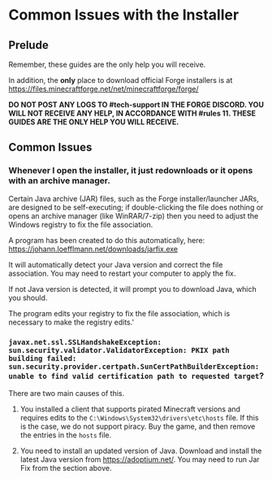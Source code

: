 # Common Issues with the Installer
## Prelude
Remember, these guides are the only help you will receive.

In addition, the **only** place to download official Forge installers is at https://files.minecraftforge.net/net/minecraftforge/forge/

**DO NOT POST ANY LOGS TO #tech-support IN THE FORGE DISCORD. YOU WILL NOT RECEIVE ANY HELP, IN ACCORDANCE WITH #rules 11. THESE GUIDES ARE THE ONLY HELP YOU WILL RECEIVE.**

## Common Issues
### Whenever I open the installer, it just redownloads or it opens with an archive manager. 

Certain Java archive (JAR) files, such as the Forge installer/launcher JARs, are designed to be self-executing; if double-clicking the file does nothing or opens an archive manager (like WinRAR/7-zip) then you need to adjust the Windows registry to fix the file association.

A program has been created to do this automatically, here: https://johann.loefflmann.net/downloads/jarfix.exe

It will automatically detect your Java version and correct the file association. You may need to restart your computer to apply the fix. 

If not Java version is detected, it will prompt you to download Java, which you should.

The program edits your registry to fix the file association, which is necessary to make the registry edits.'

### `javax.net.ssl.SSLHandshakeException: sun.security.validator.ValidatorException: PKIX path building failed: sun.security.provider.certpath.SunCertPathBuilderException: unable to find valid certification path to requested target`?

There are two main causes of this. 

1. You installed a client that supports pirated Minecraft versions and requires edits to the `C:\Windows\System32\drivers\etc\hosts` file. If this is the case, we do not support piracy. Buy the game, and then remove the entries in the `hosts` file. 

2. You need to install an updated version of Java. Download and install the latest Java version from https://adoptium.net/. You may need to run Jar Fix from the section above.

